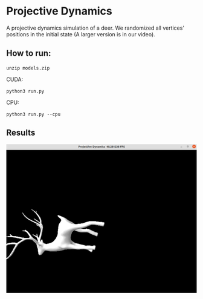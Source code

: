 # Projective Dynamics

A projective dynamics simulation of a deer. We randomized all vertices' positions in the initial state (A larger version is in our video).

## How to run:

```
unzip models.zip
```

CUDA:

```
python3 run.py
```

CPU:

```
python3 run.py --cpu
```

## Results

![projective-dynamics](figures/projective-dynamics.png)

